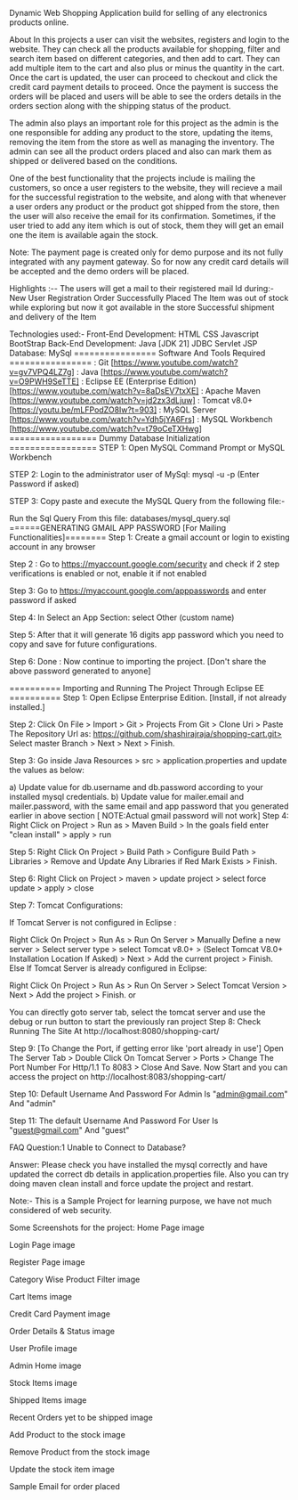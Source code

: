 Dynamic Web Shopping Application build for selling of any electronics products online.

About
In this projects a user can visit the websites, registers and login to the website. They can check all the products available for shopping, filter and search item based on different categories, and then add to cart. They can add multiple item to the cart and also plus or minus the quantity in the cart. Once the cart is updated, the user can proceed to checkout and click the credit card payment details to proceed. Once the payment is success the orders will be placed and users will be able to see the orders details in the orders section along with the shipping status of the product.

The admin also plays an important role for this project as the admin is the one responsible for adding any product to the store, updating the items, removing the item from the store as well as managing the inventory. The admin can see all the product orders placed and also can mark them as shipped or delivered based on the conditions.

One of the best functionality that the projects include is mailing the customers, so once a user registers to the website, they will recieve a mail for the successful registration to the website, and along with that whenever a user orders any product or the product got shipped from the store, then the user will also receive the email for its confirmation. Sometimes, if the user tried to add any item which is out of stock, them they will get an email one the item is available again the stock.

Note: The payment page is created only for demo purpose and its not fully integrated with any payment gateway. So for now any credit card details will be accepted and the demo orders will be placed.

Highlights :--
The users will get a mail to their registered mail Id during:-
New User Registration
Order Successfully Placed
The Item was out of stock while exploring but now it got available in the store
Successful shipment and delivery of the Item

Technologies used:-
Front-End Development:
HTML
CSS
Javascript
BootStrap
Back-End Development:
Java [JDK 21]
JDBC
Servlet
JSP
Database:
MySql
================ Software And Tools Required ================
: Git [https://www.youtube.com/watch?v=gv7VPQ4LZ7g]
: Java [https://www.youtube.com/watch?v=O9PWH9SeTTE]
: Eclipse EE (Enterprise Edition) [https://www.youtube.com/watch?v=8aDsEV7txXE]
: Apache Maven [https://www.youtube.com/watch?v=jd2zx3dLjuw]
: Tomcat v8.0+ [https://youtu.be/mLFPodZO8Iw?t=903]
: MySQL Server [https://www.youtube.com/watch?v=Ydh5jYA6Frs]
: MySQL Workbench [https://www.youtube.com/watch?v=t79oCeTXHwg]
================= Dummy Database Initialization =================
STEP 1: Open MySQL Command Prompt or MySQL Workbench

STEP 2: Login to the administrator user of MySql: mysql -u <username> -p (Enter Password if asked)

STEP 3: Copy paste and execute the MySQL Query from the following file:-

Run the Sql Query From this file: databases/mysql_query.sql
======GENERATING GMAIL APP PASSWORD [For Mailing Functionalities]========
Step 1: Create a gmail account or login to existing account in any browser

Step 2 : Go to https://myaccount.google.com/security and check if 2 step verifications is enabled or not, enable it if not enabled

Step 3: Go to https://myaccount.google.com/apppasswords and enter password if asked

Step 4: In Select an App Section: select Other (custom name) 

Step 5: After that it will generate 16 digits app password which you need to copy and save for future configurations.

Step 6: Done : Now continue to importing the project. [Don't share the above password generated to anyone]

========== Importing and Running The Project Through Eclipse EE ==========
Step 1: Open Eclipse Enterprise Edition. [Install, if not already installed.]

Step 2: Click On File > Import > Git > Projects From Git > Clone Uri > Paste The Repository Url as: https://github.com/shashirajraja/shopping-cart.git> Select master Branch > Next > Next > Finish.

Step 3: Go inside Java Resources > src > application.properties and update the values as below:

a) Update value for db.username and db.password according to your installed mysql credentials.
b) Update value for mailer.email and mailer.password, with the same email and app password that you generated earlier in above section [ NOTE:Actual gmail password will not work]
Step 4: Right Click on Project > Run as > Maven Build > In the goals field enter "clean install" > apply > run

Step 5: Right Click On Project > Build Path > Configure Build Path > Libraries > Remove and Update Any Libraries if Red Mark Exists > Finish.

Step 6: Right Click on Project > maven > update project > select force update > apply > close

Step 7: Tomcat Configurations:

If Tomcat Server is not configured in Eclipse :

Right Click On Project > Run As > Run On Server > Manually Define a new server > Select server type > select Tomcat v8.0+ > (Select Tomcat V8.0+ Installation Location If Asked) > Next > Add the current project > Finish.
Else If Tomcat Server is already configured in Eclipse:

Right Click On Project > Run As > Run On Server > Select Tomcat Version > Next > Add the project > Finish.
or

You can directly goto server tab, select the tomcat server and use the debug or run button to start the previously ran project
Step 8: Check Running The Site At http://localhost:8080/shopping-cart/

Step 9: [To Change the Port, if getting error like 'port already in use'] Open The Server Tab > Double Click On Tomcat Server > Ports > Change The Port Number For Http/1.1 To 8083 > Close And Save. Now Start and you can access the project on http://localhost:8083/shopping-cart/

Step 10: Default Username And Password For Admin Is "admin@gmail.com" And "admin"

Step 11: The default Username And Password For User Is "guest@gmail.com" And "guest"

FAQ
Question:1 Unable to Connect to Database?

Answer: Please check you have installed the mysql correctly and have updated the correct db details in application.properties file. Also you can try doing maven clean install and force update the project and restart.

Note:- This is a Sample Project for learning purpose, we have not much considered of web security.

Some Screenshots for the project:
Home Page image

Login Page image

Register Page image

Category Wise Product Filter image

Cart Items image

Credit Card Payment image

Order Details & Status image

User Profile image

Admin Home image

Stock Items image

Shipped Items image

Recent Orders yet to be shipped image

Add Product to the stock image

Remove Product from the stock image

Update the stock item image

Sample Email for order placed
